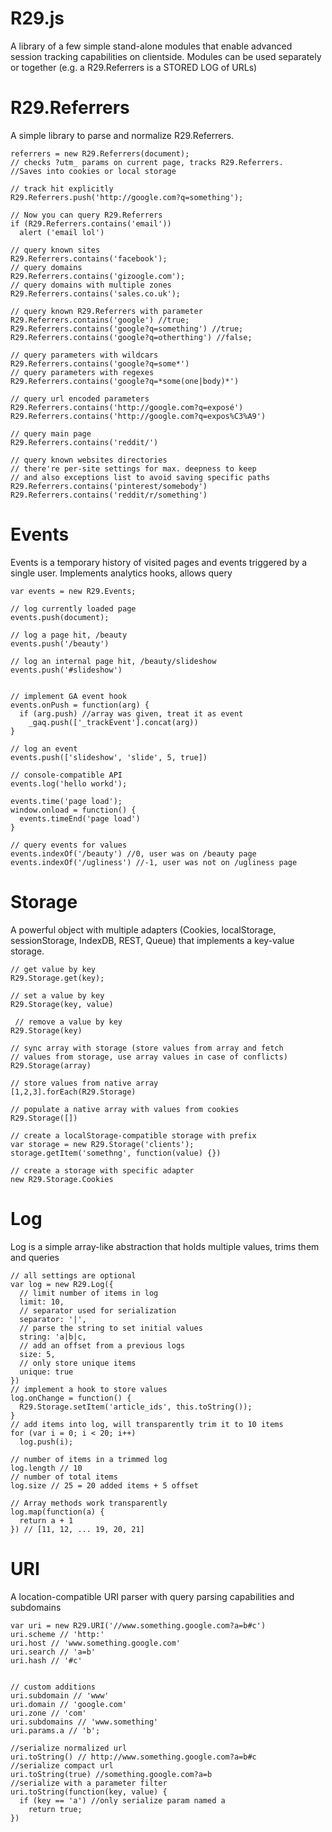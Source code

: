 R29.js
===

A library of a few simple stand-alone modules that enable advanced session tracking capabilities on clientside. Modules can be used separately or together (e.g. a R29.Referrers is a STORED LOG of URLs)

R29.Referrers
====

A simple library to parse and normalize R29.Referrers. 


    referrers = new R29.Referrers(document);
    // checks ?utm_ params on current page, tracks R29.Referrers. 
    //Saves into cookies or local storage

    // track hit explicitly
    R29.Referrers.push('http://google.com?q=something');

    // Now you can query R29.Referrers
    if (R29.Referrers.contains('email'))
      alert ('email lol')

    // query known sites
    R29.Referrers.contains('facebook');
    // query domains
    R29.Referrers.contains('gizoogle.com');
    // query domains with multiple zones
    R29.Referrers.contains('sales.co.uk');

    // query known R29.Referrers with parameter
    R29.Referrers.contains('google') //true;
    R29.Referrers.contains('google?q=something') //true;
    R29.Referrers.contains('google?q=otherthing') //false;

    // query parameters with wildcars
    R29.Referrers.contains('google?q=some*')
    // query parameters with regexes 
    R29.Referrers.contains('google?q=*some(one|body)*')

    // query url encoded parameters
    R29.Referrers.contains('http://google.com?q=exposé')
    R29.Referrers.contains('http://google.com?q=expos%C3%A9')

    // query main page
    R29.Referrers.contains('reddit/')

    // query known websites directories
    // there're per-site settings for max. deepness to keep
    // and also exceptions list to avoid saving specific paths 
    R29.Referrers.contains('pinterest/somebody')
    R29.Referrers.contains('reddit/r/something')


Events
===

Events is a temporary history of visited pages and events triggered by a single user. Implements analytics hooks, allows query 


    var events = new R29.Events;

    // log currently loaded page
    events.push(document);

    // log a page hit, /beauty
    events.push('/beauty')

    // log an internal page hit, /beauty/slideshow
    events.push('#slideshow')


    // implement GA event hook
    events.onPush = function(arg) {
      if (arg.push) //array was given, treat it as event
        _gaq.push(['_trackEvent'].concat(arg))
    }

    // log an event
    events.push(['slideshow', 'slide', 5, true])

    // console-compatible API
    events.log('hello workd');

    events.time('page load');
    window.onload = function() {
      events.timeEnd('page load')
    }
    
    // query events for values
    events.indexOf('/beauty') //0, user was on /beauty page
    events.indexOf('/ugliness') //-1, user was not on /ugliness page
    
    


Storage
===

A powerful object with multiple adapters (Cookies, localStorage, sessionStorage, IndexDB, REST, Queue) that implements a key-value storage.

      
    // get value by key
    R29.Storage.get(key);
   
    // set a value by key
    R29.Storage(key, value)

     // remove a value by key
    R29.Storage(key)

    // sync array with storage (store values from array and fetch 
    // values from storage, use array values in case of conflicts)
    R29.Storage(array)

    // store values from native array
    [1,2,3].forEach(R29.Storage)

    // populate a native array with values from cookies
    R29.Storage([]) 
   
    // create a localStorage-compatible storage with prefix
    var storage = new R29.Storage('clients');
    storage.getItem('somethng', function(value) {})

    // create a storage with specific adapter
    new R29.Storage.Cookies



Log
===

Log is a simple array-like abstraction that holds multiple values, trims them and queries

    // all settings are optional
    var log = new R29.Log({
      // limit number of items in log
      limit: 10,
      // separator used for serialization
      separator: '|',
      // parse the string to set initial values
      string: 'a|b|c,
      // add an offset from a previous logs
      size: 5,
      // only store unique items
      unique: true
    })
    // implement a hook to store values
    log.onChange = function() {
      R29.Storage.setItem('article_ids', this.toString());
    }
    // add items into log, will transparently trim it to 10 items
    for (var i = 0; i < 20; i++) 
      log.push(i);

    // number of items in a trimmed log 
    log.length // 10
    // number of total items
    log.size // 25 = 20 added items + 5 offset

    // Array methods work transparently
    log.map(function(a) {
      return a + 1
    }) // [11, 12, ... 19, 20, 21]



URI
===

A location-compatible URI parser with query parsing capabilities and subdomains

    var uri = new R29.URI('//www.something.google.com?a=b#c')
    uri.scheme // 'http:'
    uri.host // 'www.something.google.com'
    uri.search // 'a=b'
    uri.hash // '#c'


    // custom additions
    uri.subdomain // 'www'
    uri.domain // 'google.com'
    uri.zone // 'com'
    uri.subdomains // 'www.something'
    uri.params.a // 'b';

    //serialize normalized url
    uri.toString() // http://www.something.google.com?a=b#c
    //serialize compact url
    uri.toString(true) //something.google.com?a=b
    //serialize with a parameter filter
    uri.toString(function(key, value) {
      if (key == 'a') //only serialize param named a
        return true;
    })